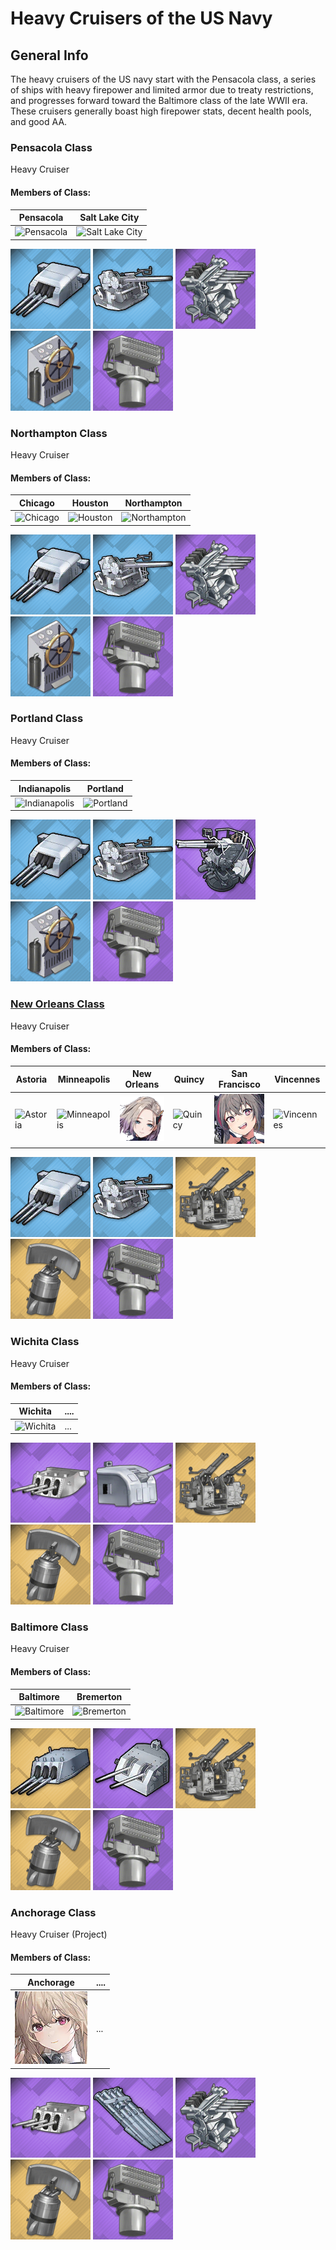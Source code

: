 # Heavy Cruisers of the US Navy

## General Info

The heavy cruisers of the US navy start with the Pensacola class, a series of ships with heavy firepower and limited armor due to treaty restrictions, and progresses forward toward the Baltimore class of the late WWII era. These cruisers generally boast high firepower stats, decent health pools, and good AA.

### Pensacola Class

Heavy Cruiser <br/>

#### Members of Class: <br/>
Pensacola | Salt Lake City
| ----- | ----- |
![Pensacola](/Icons/Ship/EagleUnion/Pensacola.png) | ![Salt Lake City](/Icons/Ship/EagleUnion/SaltLakeCity.png) <br/>

![8inMk13](/Icons/Equipment/Guns/CA/Triple8inMk13.png)
![Single5in38Mk21](/Icons/Equipment/Guns/DD/5in38Mk21.png)
![Quad28mm](/Icons/Equipment/AA/Quad1in.png)
![SteeringGear](/Icons/Equipment/Auxiliary/SteeringGear.png)
![FireControlRadar](/Icons/Equipment/Auxiliary/FireControlRadar.png) <br/>

### Northampton Class

Heavy Cruiser <br/>

#### Members of Class: <br/>
Chicago | Houston | Northampton
| ----- | ----- | ----- |
![Chicago](/Icons/Ship/EagleUnion/Chicago.png) | ![Houston](/Icons/Ship/EagleUnion/Houston.png) | ![Northampton](/Icons/Ship/EagleUnion/Northampton.png)  <br/>

![8inMk13](/Icons/Equipment/Guns/CA/Triple8inMk13.png)
![Single5in38Mk21](/Icons/Equipment/Guns/DD/5in38Mk21.png)
![Quad28mm](/Icons/Equipment/AA/Quad1in.png)
![SteeringGear](/Icons/Equipment/Auxiliary/SteeringGear.png)
![FireControlRadar](/Icons/Equipment/Auxiliary/FireControlRadar.png) <br/>

### Portland Class

Heavy Cruiser <br/>

#### Members of Class: <br/>
Indianapolis | Portland
| ----- | ----- |
![Indianapolis](/Icons/Ship/EagleUnion/Indianapolis.png) | ![Portland](/Icons/Ship/EagleUnion/Portland.png) <br/>

![8inMk13](/Icons/Equipment/Guns/CA/Triple8inMk13.png)
![Single5in38Mk21](/Icons/Equipment/Guns/DD/5in38Mk21.png)
![Quad40mmBofors](/Icons/Equipment/AA/Twin40mmUSN.png)
![SteeringGear](/Icons/Equipment/Auxiliary/SteeringGear.png)
![FireControlRadar](/Icons/Equipment/Auxiliary/FireControlRadar.png) <br/>

### [New Orleans Class](/History/NewOrleansClass.md)

Heavy Cruiser <br/>

#### Members of Class: <br/>
Astoria | Minneapolis | New Orleans | Quincy | San Francisco | Vincennes
| ----- | ----- | ----- | ----- | ----- | ----- |
![Astoria](/Icons/Ship/EagleUnion/Astoria.png) | ![Minneapolis](/Icons/Ship/EagleUnion/Minneapolis.png) | ![NewOrleans](/Icons/Ship/EagleUnion/NewOrleans.png) | ![Quincy](/Icons/Ship/EagleUnion/Quincy.png) | ![San Francisco](/Icons/Ship/EagleUnion/San_Francisco.png) | ![Vincennes](/Icons/Ship/EagleUnion/Vincennes.png) <br/>

![8inMk13](/Icons/Equipment/Guns/CA/Triple8inMk13.png)
![Single5in38Mk21](/Icons/Equipment/Guns/DD/5in38Mk21.png)
![Quad40mmBofors](/Icons/Equipment/AA/Quad40mmUSN.png)
![SGRadar](/Icons/Equipment/Auxiliary/SGRadar.png)
![FireControlRadar](/Icons/Equipment/Auxiliary/FireControlRadar.png) <br/>

### Wichita Class

Heavy Cruiser

#### Members of Class: <br/>
Wichita | ....
| ----- | ----- |
![Wichita](/Icons/Ship/EagleUnion/Wichita.png) |      ...        <br/>

![8inMk15](/Icons/Equipment/Guns/CA/Triple8inMk15.png)
![Single5in38](/Icons/Equipment/Guns/DD/5in38.png)
![Quad40mmBofors](/Icons/Equipment/AA/Quad40mmUSN.png)
![SGRadar](/Icons/Equipment/Auxiliary/SGRadar.png)
![FireControlRadar](/Icons/Equipment/Auxiliary/FireControlRadar.png) <br/>

### Baltimore Class

Heavy Cruiser <br/>

#### Members of Class: <br/>
Baltimore | Bremerton
| ----- | ----- |
![Baltimore](/Icons/Ship/EagleUnion/Baltimore.png) | ![Bremerton](/Icons/Ship/EagleUnion/Bremerton.png) <br/>

![8inMk15B](/Icons/Equipment/Guns/CA/Triple8inMk15B.png)
![5in38Mk32](/Icons/Equipment/Guns/DD/5in38Mk32.png)
![Quad40mmBofors](/Icons/Equipment/AA/Quad40mmUSN.png)
![SGRadar](/Icons/Equipment/Auxiliary/SGRadar.png)
![FireControlRadar](/Icons/Equipment/Auxiliary/FireControlRadar.png)  <br/>

### Anchorage Class

Heavy Cruiser (Project)

#### Members of Class: <br/>
Anchorage | ....
| ----- | ----- |
![Anchorage](/Icons/Ship/EagleUnion/Anchorage.png) |      ...        <br/>

![8inMk15](/Icons/Equipment/Guns/CA/Triple8inMk15.png)
![Quadruple21in](/Icons/Equipment/Torpedo/Surface/21inQuadrupleUSN.png)
![Quad28mm](/Icons/Equipment/AA/Quad1in.png)
![SGRadar](/Icons/Equipment/Auxiliary/SGRadar.png)
![FireControlRadar](/Icons/Equipment/Auxiliary/FireControlRadar.png) <br/>